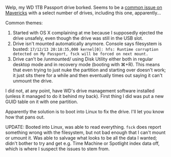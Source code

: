 <!--
.. title: External drive lossage on Mavericks
.. date: 2013/12/18 11:22
.. slug: external-drive-lossage-on-mavericks
.. link:
.. description:
.. tags: 
-->


Welp, my WD 1TB Passport drive borked. Seems to be a [common issue on
Mavericks](https://discussions.apple.com/thread/5475136) with a select
number of drives, including this one, apparently...

Common themes:

1. Started with OS X complaining at me because I supposedly ejected
the drive unsafely, even though the drive was still in the USB slot.
1. Drive isn't mounted automatically anymore. Console says filesystem
is busted: `17/12/13 20:18:35,000 kernel[0]: hfs: Runtime corruption
detected on My Passport, fsck will be forced on next mount.`
1. Drive can't be /unmounted/ using Disk Utility either both in
regular desktop mode and in recovery mode (booting with ⌘+R). This
means that even trying to just nuke the partition and starting over
doesn't work; it just sits there for a while and then eventually times
out saying it can't unmount the drive.

I did not, at any point, have WD's drive management software installed
(unless it managed to do it behind my back). First thing I did was put
a new GUID table on it with one partition.

Apparently the solution is to boot into Linux to fix the drive. I'll
let you know how that pans out.

UPDATE: Booted into Linux, was able to read everything. `fsck` does
report something wrong with the filesystem, but not bad enough that I
can't mount or umount it. Was able to salvage what looks to be all the
data I wanted; didn't bother to try and get e.g. Time Machine or
Spotlight index data off, which is where I suspect the issues to stem
from.
